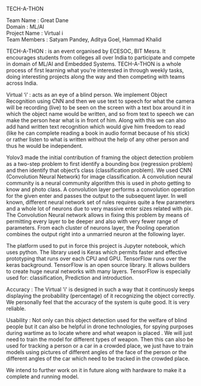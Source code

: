 TECH-A-THON

Team Name : Great Dane  
Domain : ML/AI  
Project Name : Virtual i  
Team Members : Satyam Pandey, Aditya Goel, Hammad Khalid 

TECH-A-THON : is an event organised by ECESOC, BIT Mesra. It encourages students from colleges all over India to participate and compete in domain of ML/AI and Embedded Systems. TECH-A-THON is a whole process of first learning what you’re interested in through weekly tasks, doing interesting projects along the way and then competing with teams across India. 

Virtual ‘i’ : acts as an eye of a blind person. We implement Object Recognition using CNN and then we use text to speech for what the camera will be recording (live) to be seen on the screen with a text box around it in which the object name would be written, and so from text to speech we can make the person hear what is in front of him. Along with this we can also add hand written text recognition which would give him freedom to read (like he can complete reading a book in audio format because of his stick) or rather listen to what is written without the help of any other person and thus he would be independent. 

Yolov3 made the initial contribution of framing the object detection problem as a two-step problem to first identify a bounding box (regression problem) and then identify that object’s class (classification problem).
We used CNN (Convolution Neural Network) for image classification. A convolution neural community is a neural community algorithm this is used in photo getting to know and photo class. A convolution layer performs a convolution operation for the given enter and passes the output to the subsequent layer. In well known, different neural network set of rules requires quite a few parameters and a whole lot of neurons due to very massive enter sizes related with pix. The Convolution Neural network allows in fixing this problem by means of permitting every layer to be deeper and also with very fewer range of parameters. From each cluster of neurons layer, the Pooling operation combines the output right into a unmarried neuron at the following layer. 

The platform used to put in force this project is Jupyter notebook, which uses python. The library used is Keras which permits faster and effective prototyping that runs over each CPU and GPU. TensorFlow runs over the keras background. TensorFlow is an open source library. It allows builders to create huge neural networks with many layers. TensorFlow is especially used for: classification, Prediction and introduction. 

Accuracy : The Virtual 'i' is designed in such a way that it continuosly keeps displaying the probability (percentage) of it recognizing the object correctly. We personally feel that the accuracy of the system is quite good. It is very reliable. 

Usability : Not only can this object detection used for the welfare of blind people but it can also be helpful in drone technologies, for spying purposes during wartime as to locate where and what weapon is placed . We will just need to train the model for different types of weapon. Then this can also be used for tracking a person or a car in a crowded place, we just have to train models using pictures of different angles of the face of the person or the different angles of the car which need to be tracked in the crowded place.  

We intend to further work on it in future along with hardware to make it a complete and running model.







